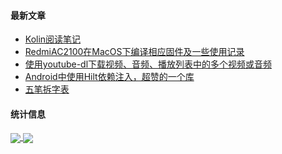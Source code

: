#### 最新文章

<!-- BLOG-POST-LIST:START -->
- [Kolin阅读笔记](https://xtvj.github.io/2021/10/12/Kolin%E9%98%85%E8%AF%BB%E7%AC%94%E8%AE%B0/)
- [RedmiAC2100在MacOS下编译相应固件及一些使用记录](https://xtvj.github.io/2021/06/29/RedmiAC2100%E5%9C%A8MacOS%E4%B8%8B%E7%BC%96%E8%AF%91%E7%9B%B8%E5%BA%94%E5%9B%BA%E4%BB%B6%E5%8F%8A%E4%B8%80%E4%BA%9B%E4%BD%BF%E7%94%A8%E8%AE%B0%E5%BD%95/)
- [使用youtube-dl下载视频、音频、播放列表中的多个视频或音频](https://xtvj.github.io/2020/11/22/%E4%BD%BF%E7%94%A8youtube-dl%E4%B8%8B%E8%BD%BD%E8%A7%86%E9%A2%91%E3%80%81%E9%9F%B3%E9%A2%91%E3%80%81%E6%92%AD%E6%94%BE%E5%88%97%E8%A1%A8%E4%B8%AD%E7%9A%84%E5%A4%9A%E4%B8%AA%E8%A7%86%E9%A2%91%E6%88%96%E9%9F%B3%E9%A2%91/)
- [Android中使用Hilt依赖注入，超赞的一个库](https://xtvj.github.io/2020/11/15/Android%E4%B8%AD%E4%BD%BF%E7%94%A8Hilt%E4%BE%9D%E8%B5%96%E6%B3%A8%E5%85%A5%EF%BC%8C%E8%B6%85%E8%B5%9E%E7%9A%84%E4%B8%80%E4%B8%AA%E5%BA%93/)
- [五笔拆字表](https://xtvj.github.io/2020/11/04/%E4%BA%94%E7%AC%94%E6%8B%86%E5%AD%97%E8%A1%A8/)
<!-- BLOG-POST-LIST:END -->

#### 统计信息

<a href="https://github-readme-stats.vercel.app/api?count_private=true&username=xtvj&show_icons=true&locale=cn&include_all_commits=true&hide_title=true">
  <img align="center" src="https://github-readme-stats.vercel.app/api?count_private=true&username=xtvj&show_icons=true&locale=cn&include_all_commits=true&hide_title=true" /></a><a href="https://github-readme-stats.vercel.app/api/top-langs/?layout=compact&count_private=true&hide=javascript,html,css&username=xtvj&locale=cn">
  <img align="center" src="https://github-readme-stats.vercel.app/api/top-langs/?layout=compact&count_private=true&hide=javascript,html,css&username=xtvj&locale=cn" /></a>
